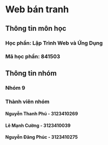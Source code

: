 # Web bán tranh

## Thông tin môn học
### Học phần: Lập Trình Web và Ứng Dụng 
### Mã học phần: 841503

## Thông tin nhóm
### Nhóm 9
### Thành viên nhóm
#### Nguyễn Thanh Phú - 3123410269
#### Lê Mạnh Cường - 3123410039
#### Nguyễn Đăng Phúc - 3123410275